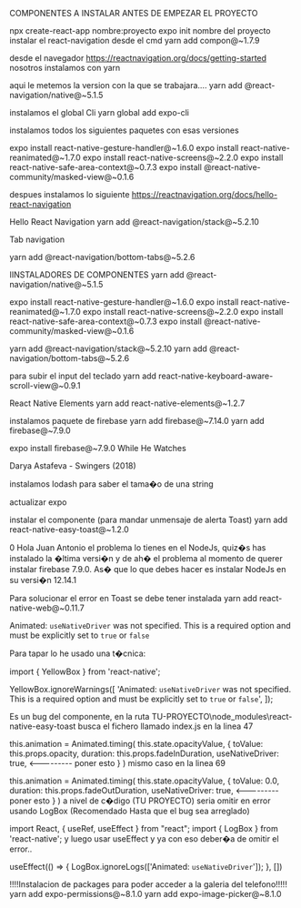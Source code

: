 COMPONENTES A INSTALAR ANTES DE EMPEZAR EL PROYECTO

npx create-react-app nombre:proyecto
expo init nombre del proyecto
instalar el react-navigation
desde el cmd
yarn add compon@~1.7.9

desde el navegador
https://reactnavigation.org/docs/getting-started
nosotros instalamos con yarn

aqui le metemos la version con la que se trabajara....
yarn add @react-navigation/native@~5.1.5

instalamos el global Cli
yarn global add expo-cli

instalamos todos los siguientes paquetes con esas versiones

expo install react-native-gesture-handler@~1.6.0
expo install react-native-reanimated@~1.7.0
expo install react-native-screens@~2.2.0
expo install react-native-safe-area-context@~0.7.3
expo install @react-native-community/masked-view@~0.1.6

despues instalamos lo siguiente
https://reactnavigation.org/docs/hello-react-navigation

Hello React Navigation
yarn add @react-navigation/stack@~5.2.10

Tab navigation

yarn add @react-navigation/bottom-tabs@~5.2.6

IINSTALADORES DE COMPONENTES
yarn add @react-navigation/native@~5.1.5

expo install react-native-gesture-handler@~1.6.0
expo install react-native-reanimated@~1.7.0
expo install react-native-screens@~2.2.0
expo install react-native-safe-area-context@~0.7.3
expo install @react-native-community/masked-view@~0.1.6

yarn add @react-navigation/stack@~5.2.10
yarn add @react-navigation/bottom-tabs@~5.2.6

para subir el input del teclado
yarn add react-native-keyboard-aware-scroll-view@~0.9.1

React Native Elements
yarn add react-native-elements@~1.2.7

instalamos paquete de firebase
yarn add firebase@~7.14.0
yarn add firebase@~7.9.0

expo install firebase@~7.9.0
While He Watches

Darya Astafeva - Swingers (2018)

instalamos lodash
para saber el tama�o de una string

actualizar expo

instalar el componente (para mandar unmensaje de alerta Toast)
yarn add react-native-easy-toast@~1.2.0

0
Hola Juan Antonio el problema lo tienes en el NodeJs, quiz�s has
instalado la �ltima versi�n y de ah� el problema al momento de querer
instalar firebase 7.9.0. As� que lo que debes hacer es
instalar NodeJs en su versi�n 12.14.1

Para solucionar el error en Toast se debe tener instalada yarn add react-native-web@~0.11.7

Animated: `useNativeDriver` was not specified. This is a required option and must be explicitly set to `true` or `false`

Para tapar lo he usado una t�cnica:

import { YellowBox } from 'react-native';

YellowBox.ignoreWarnings([
'Animated: `useNativeDriver` was not specified. This is a required option and must be explicitly set to `true` or `false`',
]);

Es un bug del componente, en la ruta TU-PROYECTO\node_modules\react-native-easy-toast busca el fichero llamado index.js en la linea 47

this.animation = Animated.timing(
this.state.opacityValue,
{
toValue: this.props.opacity,
duration: this.props.fadeInDuration,
useNativeDriver: true, <--------- poner esto
}
)
mismo caso en la linea 69

this.animation = Animated.timing(
this.state.opacityValue,
{
toValue: 0.0,
duration: this.props.fadeOutDuration,
useNativeDriver: true, <--------- poner esto
}
)
a nivel de c�digo (TU PROYECTO) seria omitir en error usando LogBox (Recomendado Hasta que el bug sea arreglado)

import React, { useRef, useEffect } from "react";
import { LogBox } from 'react-native';
y luego usar useEffect y ya con eso deber�a de omitir el error..

useEffect(() => {
LogBox.ignoreLogs(['Animated: `useNativeDriver`']);
}, [])

!!!!Instalacion de packages para poder acceder a la galeria del telefono!!!!!
yarn add expo-permissions@~8.1.0
yarn add expo-image-picker@~8.1.0
